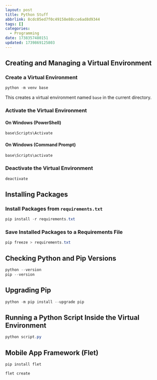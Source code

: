```yaml
---
layout: post
title: Python Stuff
abbrlink: 8cdc05ed7f0c49158e88cce6ad8d9344
tags: []
categories:
  - Programming
date: 1738357480151
updated: 1739869125803
---
```


## Creating and Managing a Virtual Environment

### Create a Virtual Environment

```powershell
python -m venv base
```

This creates a virtual environment named `base` in the current directory.

### Activate the Virtual Environment

#### On Windows (PowerShell)

```powershell
base\Scripts\Activate
```

#### On Windows (Command Prompt)

```cmd
base\Scripts\activate
```

### Deactivate the Virtual Environment

```powershell
deactivate
```

## Installing Packages

### Install Packages from `requirements.txt`

```powershell
pip install -r requirements.txt
```

### Save Installed Packages to a Requirements File

```powershell
pip freeze > requirements.txt
```

## Checking Python and Pip Versions

```powershell
python --version
pip --version
```

## Upgrading Pip

```powershell
python -m pip install --upgrade pip
```

## Running a Python Script Inside the Virtual Environment

```powershell
python script.py
```

## Mobile App Framework (Flet)

```powershell
pip install flet
```

```powershell
flet create
```
